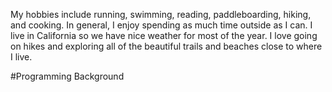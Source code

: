 My hobbies include running, swimming, reading, paddleboarding, hiking, and cooking. In general, I enjoy spending as much time outside as I can. I live in California so we have nice weather for most of the year. I love going on hikes and exploring all of the beautiful trails and beaches close to where I live. 

#Programming Background